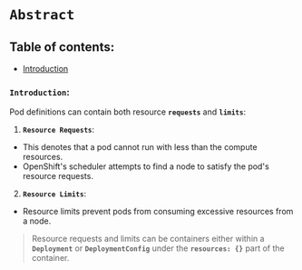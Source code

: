 # **`Abstract`**

## **Table of contents**:
  - [Introduction](#introduction)




### **`Introduction`**:

Pod definitions can contain both resource **`requests`** and **`limits`**:
1. **`Resource Requests`**:
  - This denotes that a pod cannot run with less than the compute resources. 
  - OpenShift's scheduler attempts to find a node to satisfy the pod's resource requests.

2. **`Resource Limits`**:
  -  Resource limits prevent pods from consuming excessive resources from a node.

> Resource requests and limits can be containers either within a **`Deployment`** or **`DeploymentConfig`** under the **`resources: {}`** part of the container.

